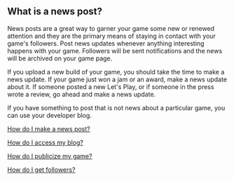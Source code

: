 ## What is a news post?

News posts are a great way to garner your game some new or renewed attention and they are the primary means of staying in contact with your game's followers. Post news updates whenever anything interesting happens with your game. Followers will be sent notifications and the news will be archived on your game page.

If you upload a new build of your game, you should take the time to make a news update. If your game just won a jam or an award, make a news update about it. If someone posted a new Let's Play, or if someone in the press wrote a review, go ahead and make a news update.

If you have something to post that is not news about a particular game, you can use your developer blog.

[How do I make a news post?](Link)

[How do I access my blog?](Link)

[How do I publicize my game?](Link)

[How do I get followers?](Link)
